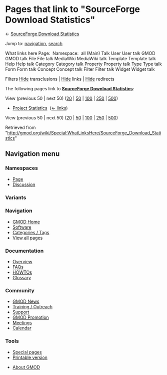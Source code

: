 <div id="mw-page-base" class="noprint">

</div>

<div id="mw-head-base" class="noprint">

</div>

<div id="content" class="mw-body" role="main">

<span id="top"></span>

<div id="mw-js-message" style="display:none;">

</div>



# <span dir="auto">Pages that link to "SourceForge Download Statistics"</span>

<div id="bodyContent">

<div id="contentSub">

← [SourceForge Download
Statistics](/wiki/SourceForge_Download_Statistics "SourceForge Download Statistics")

</div>

<div id="jump-to-nav" class="mw-jump">

Jump to: [navigation](#mw-navigation), [search](#p-search)

</div>

<div id="mw-content-text">

What links here Page:  Namespace:  all (Main) Talk User User talk GMOD
GMOD talk File File talk MediaWiki MediaWiki talk Template Template talk
Help Help talk Category Category talk Property Property talk Type Type
talk Form Form talk Concept Concept talk Filter Filter talk Widget
Widget talk

Filters
[Hide](/mediawiki/index.php?title=Special:WhatLinksHere/SourceForge_Download_Statistics&hidetrans=1 "Special:WhatLinksHere/SourceForge Download Statistics")
transclusions \|
[Hide](/mediawiki/index.php?title=Special:WhatLinksHere/SourceForge_Download_Statistics&hidelinks=1 "Special:WhatLinksHere/SourceForge Download Statistics")
links \|
[Hide](/mediawiki/index.php?title=Special:WhatLinksHere/SourceForge_Download_Statistics&hideredirs=1 "Special:WhatLinksHere/SourceForge Download Statistics")
redirects

The following pages link to **[SourceForge Download
Statistics](/wiki/SourceForge_Download_Statistics "SourceForge Download Statistics")**:

View (previous 50 \| next 50)
([20](/mediawiki/index.php?title=Special:WhatLinksHere/SourceForge_Download_Statistics&limit=20 "Special:WhatLinksHere/SourceForge Download Statistics")
\|
[50](/mediawiki/index.php?title=Special:WhatLinksHere/SourceForge_Download_Statistics&limit=50 "Special:WhatLinksHere/SourceForge Download Statistics")
\|
[100](/mediawiki/index.php?title=Special:WhatLinksHere/SourceForge_Download_Statistics&limit=100 "Special:WhatLinksHere/SourceForge Download Statistics")
\|
[250](/mediawiki/index.php?title=Special:WhatLinksHere/SourceForge_Download_Statistics&limit=250 "Special:WhatLinksHere/SourceForge Download Statistics")
\|
[500](/mediawiki/index.php?title=Special:WhatLinksHere/SourceForge_Download_Statistics&limit=500 "Special:WhatLinksHere/SourceForge Download Statistics"))

- [Project Statistics](/wiki/Project_Statistics "Project Statistics") ‎
  <span class="mw-whatlinkshere-tools">([←
  links](/mediawiki/index.php?title=Special:WhatLinksHere&target=Project+Statistics "Special:WhatLinksHere"))</span>

View (previous 50 \| next 50)
([20](/mediawiki/index.php?title=Special:WhatLinksHere/SourceForge_Download_Statistics&limit=20 "Special:WhatLinksHere/SourceForge Download Statistics")
\|
[50](/mediawiki/index.php?title=Special:WhatLinksHere/SourceForge_Download_Statistics&limit=50 "Special:WhatLinksHere/SourceForge Download Statistics")
\|
[100](/mediawiki/index.php?title=Special:WhatLinksHere/SourceForge_Download_Statistics&limit=100 "Special:WhatLinksHere/SourceForge Download Statistics")
\|
[250](/mediawiki/index.php?title=Special:WhatLinksHere/SourceForge_Download_Statistics&limit=250 "Special:WhatLinksHere/SourceForge Download Statistics")
\|
[500](/mediawiki/index.php?title=Special:WhatLinksHere/SourceForge_Download_Statistics&limit=500 "Special:WhatLinksHere/SourceForge Download Statistics"))

</div>

<div class="printfooter">

Retrieved from
"<http://gmod.org/wiki/Special:WhatLinksHere/SourceForge_Download_Statistics>"

</div>

<div id="catlinks" class="catlinks catlinks-allhidden">

</div>

<div class="visualClear">

</div>

</div>

</div>

<div id="mw-navigation">

## Navigation menu

<div id="mw-head">



<div id="left-navigation">

<div id="p-namespaces" class="vectorTabs" role="navigation"
aria-labelledby="p-namespaces-label">

### Namespaces

- <span id="ca-nstab-main"><a href="/wiki/SourceForge_Download_Statistics" accesskey="c"
  title="View the content page [c]">Page</a></span>
- <span id="ca-talk"><a
  href="/mediawiki/index.php?title=Talk:SourceForge_Download_Statistics&amp;action=edit&amp;redlink=1"
  accesskey="t"
  title="Discussion about the content page [t]">Discussion</a></span>

</div>

<div id="p-variants" class="vectorMenu emptyPortlet" role="navigation"
aria-labelledby="p-variants-label">

### 

### Variants[](#)

<div class="menu">

</div>

</div>

</div>

<div id="right-navigation">





</div>



</div>

</div>

</div>

<div id="mw-panel">

<div id="p-logo" role="banner">

<a href="/wiki/Main_Page"
style="background-image: url(http://gmod.org/images/GMOD-cogs.png);"
title="Visit the main page"></a>

</div>

<div id="p-Navigation" class="portal" role="navigation"
aria-labelledby="p-Navigation-label">

### Navigation

<div class="body">

- <span id="n-GMOD-Home">[GMOD Home](/wiki/Main_Page)</span>
- <span id="n-Software">[Software](/wiki/GMOD_Components)</span>
- <span id="n-Categories-.2F-Tags">[Categories /
  Tags](/wiki/Categories)</span>
- <span id="n-View-all-pages">[View all
  pages](/wiki/Special:AllPages)</span>

</div>

</div>

<div id="p-Documentation" class="portal" role="navigation"
aria-labelledby="p-Documentation-label">

### Documentation

<div class="body">

- <span id="n-Overview">[Overview](/wiki/Overview)</span>
- <span id="n-FAQs">[FAQs](/wiki/Category:FAQ)</span>
- <span id="n-HOWTOs">[HOWTOs](/wiki/Category:HOWTO)</span>
- <span id="n-Glossary">[Glossary](/wiki/Glossary)</span>

</div>

</div>

<div id="p-Community" class="portal" role="navigation"
aria-labelledby="p-Community-label">

### Community

<div class="body">

- <span id="n-GMOD-News">[GMOD News](/wiki/GMOD_News)</span>
- <span id="n-Training-.2F-Outreach">[Training /
  Outreach](/wiki/Training_and_Outreach)</span>
- <span id="n-Support">[Support](/wiki/Support)</span>
- <span id="n-GMOD-Promotion">[GMOD
  Promotion](/wiki/GMOD_Promotion)</span>
- <span id="n-Meetings">[Meetings](/wiki/Meetings)</span>
- <span id="n-Calendar">[Calendar](/wiki/Calendar)</span>

</div>

</div>

<div id="p-tb" class="portal" role="navigation"
aria-labelledby="p-tb-label">

### Tools

<div class="body">

- <span id="t-specialpages"><a href="/wiki/Special:SpecialPages" accesskey="q"
  title="A list of all special pages [q]">Special pages</a></span>
- <span id="t-print"><a
  href="/mediawiki/index.php?title=Special:WhatLinksHere/SourceForge_Download_Statistics&amp;printable=yes"
  rel="alternate" accesskey="p"
  title="Printable version of this page [p]">Printable version</a></span>

</div>

</div>

</div>

</div>

<div id="footer" role="contentinfo">

- <span id="footer-places-about">[About
  GMOD](/wiki/GMOD:About "GMOD:About")</span>

<!-- -->






</div>
